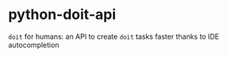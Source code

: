# python-doit-api
`doit` for humans: an API to create `doit` tasks faster thanks to IDE autocompletion
